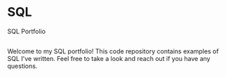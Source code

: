 # SQL
SQL Portfolio

##
Welcome to my SQL portfolio! This code repository contains examples of SQL I've written. Feel free to take a look and reach out if you have any questions.
